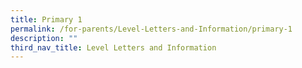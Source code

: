 ```yaml
---
title: Primary 1
permalink: /for-parents/Level-Letters-and-Information/primary-1
description: ""
third_nav_title: Level Letters and Information
---
```

